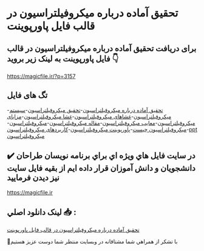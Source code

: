 # تحقیق آماده درباره میکروفیلتراسیون در قالب فایل پاورپوینت

## برای دریافت تحقیق آماده درباره میکروفیلتراسیون در قالب فایل پاورپوینت به لینک زیر بروید 👇

https://magicfile.ir/?p=3157

## تگ های فایل

-[تحقیق آماده درباره میکروفیلتراسیون](https://magicfile.ir/product/%d8%aa%d8%ad%d9%82%db%8c%d9%82-%d8%a2%d9%85%d8%a7%d8%af%d9%87-%d9%85%db%8c%da%a9%d8%b1%d9%88%d9%81%db%8c%d9%84%d8%aa%d8%b1%d8%a7%d8%b3%db%8c%d9%88%d9%86-%d9%81%d8%a7%db%8c%d9%84-%d9%be%d8%a7%d9%88%d8%b1%d9%be%d9%88%db%8c%d9%86%d8%aa/)-[تحقیق میکروفیلتراسیون](https://magicfile.ir/product/%d8%aa%d8%ad%d9%82%db%8c%d9%82-%d8%a2%d9%85%d8%a7%d8%af%d9%87-%d9%85%db%8c%da%a9%d8%b1%d9%88%d9%81%db%8c%d9%84%d8%aa%d8%b1%d8%a7%d8%b3%db%8c%d9%88%d9%86-%d9%81%d8%a7%db%8c%d9%84-%d9%be%d8%a7%d9%88%d8%b1%d9%be%d9%88%db%8c%d9%86%d8%aa/)-[سیستم میکروفیلتراسیون](https://magicfile.ir/product/%d8%aa%d8%ad%d9%82%db%8c%d9%82-%d8%a2%d9%85%d8%a7%d8%af%d9%87-%d9%85%db%8c%da%a9%d8%b1%d9%88%d9%81%db%8c%d9%84%d8%aa%d8%b1%d8%a7%d8%b3%db%8c%d9%88%d9%86-%d9%81%d8%a7%db%8c%d9%84-%d9%be%d8%a7%d9%88%d8%b1%d9%be%d9%88%db%8c%d9%86%d8%aa/)-[غشاهای میکروفیلتراسیون](https://magicfile.ir/product/%d8%aa%d8%ad%d9%82%db%8c%d9%82-%d8%a2%d9%85%d8%a7%d8%af%d9%87-%d9%85%db%8c%da%a9%d8%b1%d9%88%d9%81%db%8c%d9%84%d8%aa%d8%b1%d8%a7%d8%b3%db%8c%d9%88%d9%86-%d9%81%d8%a7%db%8c%d9%84-%d9%be%d8%a7%d9%88%d8%b1%d9%be%d9%88%db%8c%d9%86%d8%aa/)-[غشا میکروفیلتراسیون](https://magicfile.ir/product/%d8%aa%d8%ad%d9%82%db%8c%d9%82-%d8%a2%d9%85%d8%a7%d8%af%d9%87-%d9%85%db%8c%da%a9%d8%b1%d9%88%d9%81%db%8c%d9%84%d8%aa%d8%b1%d8%a7%d8%b3%db%8c%d9%88%d9%86-%d9%81%d8%a7%db%8c%d9%84-%d9%be%d8%a7%d9%88%d8%b1%d9%be%d9%88%db%8c%d9%86%d8%aa/)-[مزایای میکروفیلتراسیون](https://magicfile.ir/product/%d8%aa%d8%ad%d9%82%db%8c%d9%82-%d8%a2%d9%85%d8%a7%d8%af%d9%87-%d9%85%db%8c%da%a9%d8%b1%d9%88%d9%81%db%8c%d9%84%d8%aa%d8%b1%d8%a7%d8%b3%db%8c%d9%88%d9%86-%d9%81%d8%a7%db%8c%d9%84-%d9%be%d8%a7%d9%88%d8%b1%d9%be%d9%88%db%8c%d9%86%d8%aa/)-[معایب میکروفیلتراسیون](https://magicfile.ir/product/%d8%aa%d8%ad%d9%82%db%8c%d9%82-%d8%a2%d9%85%d8%a7%d8%af%d9%87-%d9%85%db%8c%da%a9%d8%b1%d9%88%d9%81%db%8c%d9%84%d8%aa%d8%b1%d8%a7%d8%b3%db%8c%d9%88%d9%86-%d9%81%d8%a7%db%8c%d9%84-%d9%be%d8%a7%d9%88%d8%b1%d9%be%d9%88%db%8c%d9%86%d8%aa/)-[مقاله میکروفیلتراسیون](https://magicfile.ir/product/%d8%aa%d8%ad%d9%82%db%8c%d9%82-%d8%a2%d9%85%d8%a7%d8%af%d9%87-%d9%85%db%8c%da%a9%d8%b1%d9%88%d9%81%db%8c%d9%84%d8%aa%d8%b1%d8%a7%d8%b3%db%8c%d9%88%d9%86-%d9%81%d8%a7%db%8c%d9%84-%d9%be%d8%a7%d9%88%d8%b1%d9%be%d9%88%db%8c%d9%86%d8%aa/)-[میکروفیلتراسیون](https://magicfile.ir/product/%d8%aa%d8%ad%d9%82%db%8c%d9%82-%d8%a2%d9%85%d8%a7%d8%af%d9%87-%d9%85%db%8c%da%a9%d8%b1%d9%88%d9%81%db%8c%d9%84%d8%aa%d8%b1%d8%a7%d8%b3%db%8c%d9%88%d9%86-%d9%81%d8%a7%db%8c%d9%84-%d9%be%d8%a7%d9%88%d8%b1%d9%be%d9%88%db%8c%d9%86%d8%aa/)-[میکروفیلتراسیون چیست](https://magicfile.ir/product/%d8%aa%d8%ad%d9%82%db%8c%d9%82-%d8%a2%d9%85%d8%a7%d8%af%d9%87-%d9%85%db%8c%da%a9%d8%b1%d9%88%d9%81%db%8c%d9%84%d8%aa%d8%b1%d8%a7%d8%b3%db%8c%d9%88%d9%86-%d9%81%d8%a7%db%8c%d9%84-%d9%be%d8%a7%d9%88%d8%b1%d9%be%d9%88%db%8c%d9%86%d8%aa/)-[پاورپوینت میکروفیلتراسیون](https://magicfile.ir/product/%d8%aa%d8%ad%d9%82%db%8c%d9%82-%d8%a2%d9%85%d8%a7%d8%af%d9%87-%d9%85%db%8c%da%a9%d8%b1%d9%88%d9%81%db%8c%d9%84%d8%aa%d8%b1%d8%a7%d8%b3%db%8c%d9%88%d9%86-%d9%81%d8%a7%db%8c%d9%84-%d9%be%d8%a7%d9%88%d8%b1%d9%be%d9%88%db%8c%d9%86%d8%aa/)-[کاربردهای میکروفیلتراسیون](https://magicfile.ir/product/%d8%aa%d8%ad%d9%82%db%8c%d9%82-%d8%a2%d9%85%d8%a7%d8%af%d9%87-%d9%85%db%8c%da%a9%d8%b1%d9%88%d9%81%db%8c%d9%84%d8%aa%d8%b1%d8%a7%d8%b3%db%8c%d9%88%d9%86-%d9%81%d8%a7%db%8c%d9%84-%d9%be%d8%a7%d9%88%d8%b1%d9%be%d9%88%db%8c%d9%86%d8%aa/)-[ppt میکروفیلتراسیون](https://magicfile.ir/product/%d8%aa%d8%ad%d9%82%db%8c%d9%82-%d8%a2%d9%85%d8%a7%d8%af%d9%87-%d9%85%db%8c%da%a9%d8%b1%d9%88%d9%81%db%8c%d9%84%d8%aa%d8%b1%d8%a7%d8%b3%db%8c%d9%88%d9%86-%d9%81%d8%a7%db%8c%d9%84-%d9%be%d8%a7%d9%88%d8%b1%d9%be%d9%88%db%8c%d9%86%d8%aa/)

## ✔️ در سايت فايل هاي ويژه اي براي برنامه نويسان طراحان دانشجويان و دانش آموزان قرار داده ايم از بقيه فايل سايت نيز ديدن فرماييد

https://magicfile.ir


## لينک دانلود اصلي 📥 :

[تحقیق آماده درباره میکروفیلتراسیون در قالب فایل پاورپوینت](https://magicfile.ir/product/%d8%aa%d8%ad%d9%82%db%8c%d9%82-%d8%a2%d9%85%d8%a7%d8%af%d9%87-%d9%85%db%8c%da%a9%d8%b1%d9%88%d9%81%db%8c%d9%84%d8%aa%d8%b1%d8%a7%d8%b3%db%8c%d9%88%d9%86-%d9%81%d8%a7%db%8c%d9%84-%d9%be%d8%a7%d9%88%d8%b1%d9%be%d9%88%db%8c%d9%86%d8%aa/) 


🙏با تشکر از همراهي شما مشتاقانه در وبسایت منتظر شما دوست عزیز هستیم

